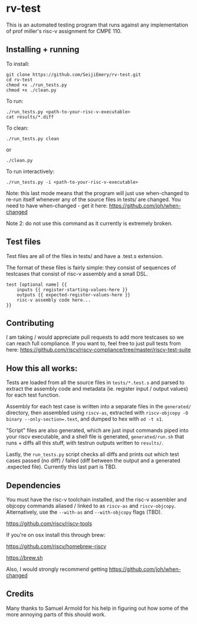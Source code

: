 # rv-test

This is an automated testing program that runs against any implementation of prof miller's risc-v assignment for CMPE 110.

## Installing + running

To install:
	
	git clone https://github.com/SeijiEmery/rv-test.git
	cd rv-test
	chmod +x ./run_tests.py
	chmod +x ./clean.py
	
To run:
	
	./run_tests.py <path-to-your-risc-v-executable>
	cat results/*.diff
	
To clean:

	./run_tests.py clean
	
or

	./clean.py
	
To run interactively:

	./run_tests.py -i <path-to-your-risc-v-executable>
	
Note: this last mode means that the program will just use when-changed to re-run itself whenever any of the source files in tests/ are changed. You need to have when-changed - get it here: <https://github.com/joh/when-changed>

Note 2: do not use this command as it currently is extremely broken.

## Test files

Test files are all of the files in tests/ and have a .test.s extension.

The format of these files is fairly simple: they consist of sequences of testcases that consist of risc-v assembly and a small DSL.

	test [optional name] {{
		inputs {{ register-starting-values-here }}
		outputs {{ expected-register-values-here }}
		risc-v assembly code here...
	}}
	
## Contributing

I am taking / would appreciate pull requests to add more testcases so we can reach full compliance. If you want to, feel free to just pull tests from here: <https://github.com/riscv/riscv-compliance/tree/master/riscv-test-suite>

## How this all works:

Tests are loaded from all the source files in `tests/*.test.s` and parsed to extract the assembly code and metadata (ie. register input / output values) for each test function.

Assembly for each test case is written into a separate files in the `generated/` directory, then assembled using `riscv-as`, extracted with `riscv-objcopy -O binary --only-section=.text`, and dumped to hex with `od -t x1`. 

"Script" files are also generated, which are just input commands piped into your riscv executable, and a shell file is generated, `generated/run.sh` that runs + diffs all this stuff, with testrun outputs written to `results/`.

Lastly, the `run_tests.py` script checks all diffs and prints out which test cases passed (no diff) / failed (diff between the output and a generated .expected file). Currently this last part is TBD.

## Dependencies

You must have the risc-v toolchain installed, and the risc-v assembler and objcopy commands aliased / linked to as `riscv-as` and `riscv-objcopy`. Alternatively, use the `--with-as` and `--with-objcopy` flags (TBD).

<https://github.com/riscv/riscv-tools>

If you're on osx install this through brew:

<https://github.com/riscv/homebrew-riscv>

<https://brew.sh>

Also, I would strongly recommend getting <https://github.com/joh/when-changed>

## Credits

Many thanks to Samuel Armold for his help in figuring out how some of the more annoying parts of this should work.
